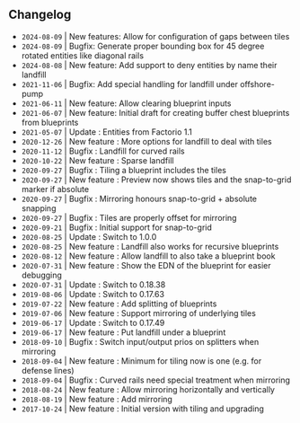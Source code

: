 ## Changelog

- `2024-08-09` | New features: Allow for configuration of gaps between tiles
- `2024-08-09` | Bugfix: Generate proper bounding box for 45 degree rotated entities like diagonal rails
- `2024-08-08` | New feature: Add support to deny entities by name their landfill
- `2021-11-06` | Bugfix: Add special handling for landfill under offshore-pump
- `2021-06-11` | New feature: Allow clearing blueprint inputs
- `2021-06-07` | New feature: Initial draft for creating buffer chest blueprints from blueprints
- `2021-05-07` | Update      : Entities from Factorio 1.1
- `2020-12-26` | New feature : More options for landfill to deal with tiles
- `2020-11-12` | Bugfix      : Landfill for curved rails
- `2020-10-22` | New feature : Sparse landfill
- `2020-09-27` | Bugfix      : Tiling a blueprint includes the tiles
- `2020-09-27` | New feature : Preview now shows tiles and the snap-to-grid marker if absolute
- `2020-09-27` | Bugfix      : Mirroring honours snap-to-grid + absolute snapping
- `2020-09-27` | Bugfix      : Tiles are properly offset for mirroring
- `2020-09-21` | Bugfix      : Initial support for snap-to-grid
- `2020-08-25` | Update      : Switch to 1.0.0
- `2020-08-25` | New feature : Landfill also works for recursive blueprints
- `2020-08-12` | New feature : Allow landfill to also take a blueprint book
- `2020-07-31` | New feature : Show the EDN of the blueprint for easier debugging
- `2020-07-31` | Update      : Switch to 0.18.38
- `2019-08-06` | Update      : Switch to 0.17.63
- `2019-07-22` | New feature : Add splitting of blueprints
- `2019-07-06` | New feature : Support mirroring of underlying tiles
- `2019-06-17` | Update      : Switch to 0.17.49
- `2019-06-17` | New feature : Put landfill under a blueprint
- `2018-09-10` | Bugfix      : Switch input/output prios on splitters when mirroring
- `2018-09-04` | New feature : Minimum for tiling now is one (e.g. for defense lines)
- `2018-09-04` | Bugfix      : Curved rails need special treatment when mirroring
- `2018-08-24` | New feature : Allow mirroring horizontally and vertically
- `2018-08-19` | New feature : Add mirroring
- `2017-10-24` | New feature : Initial version with tiling and upgrading

<!--
vim: tw=0
-->
